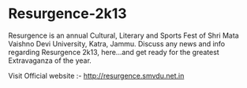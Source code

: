 Resurgence-2k13
===============

Resurgence is an annual Cultural, Literary and Sports Fest of Shri Mata Vaishno Devi University, Katra, Jammu. Discuss any news and info regarding Resurgence 2k13, here...and get ready for the greatest Extravaganza of the year.

Visit Official website :-  http://resurgence.smvdu.net.in